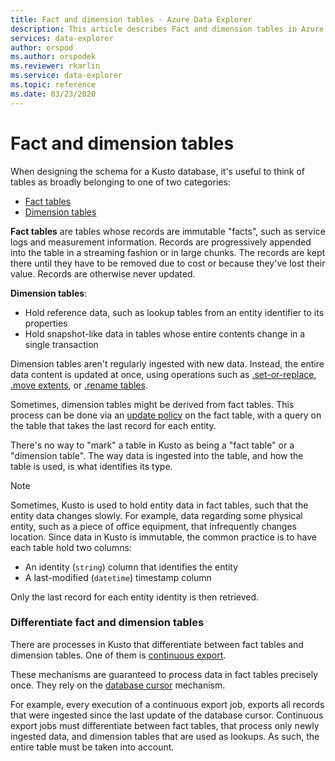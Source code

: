 ```yaml
---
title: Fact and dimension tables - Azure Data Explorer
description: This article describes Fact and dimension tables in Azure Data Explorer.
services: data-explorer
author: orspod
ms.author: orspodek
ms.reviewer: rkarlin
ms.service: data-explorer
ms.topic: reference
ms.date: 03/23/2020
---
```

# Fact and dimension tables

When designing the schema for a Kusto database, it's useful to think of tables
as broadly belonging to one of two categories:
* [Fact tables](https://en.wikipedia.org/wiki/Fact_table)
* [Dimension tables](https://en.wikipedia.org/wiki/Dimension_(data_warehouse)#Dimension_table)

**Fact tables** are tables whose records are immutable "facts", such as service logs
and measurement information. Records are progressively appended into the table
in a streaming fashion or in large chunks. The records are kept there until they have to be removed due to cost or because they've lost their value. Records are otherwise never updated.

**Dimension tables**:
* Hold reference data, such as lookup tables from an entity identifier to its properties
* Hold snapshot-like data in tables whose entire contents change in a single transaction

Dimension tables aren't regularly ingested with new data. Instead, the entire data content is updated at once, using operations such as [.set-or-replace](../management/data-ingestion/ingest-from-query.md), [.move extents](../management/extents-commands.md#move-extents), or [.rename tables](../management/rename-table-command.md).

Sometimes, dimension tables might be derived from fact tables. This process can be done via an [update policy](../management/updatepolicy.md) on the fact table, with a query on the table that takes the last record for each entity.

There's no way to "mark" a table in Kusto as being a "fact table" or a "dimension table".
The way data is ingested into the table, and how the table is used, is what identifies its type.

> [!NOTE]
> Sometimes, Kusto is used to hold entity data in fact tables, such that the entity
> data changes slowly. For example, data regarding some physical entity, such as
> a piece of office equipment, that infrequently changes location.
> Since data in Kusto is immutable, the common practice is to have each table hold
> two columns: 
   > * An identity (`string`) column that identifies the entity
   > * A last-modified (`datetime`) timestamp column
>
> Only the last record for each entity identity is then retrieved.

### Differentiate fact and dimension tables

There are processes in Kusto that differentiate between fact tables and dimension tables. One of them is [continuous export](../management/data-export/continuous-data-export.md).

These mechanisms are guaranteed to process data in fact tables precisely once. They rely on the [database cursor](../management/databasecursor.md) mechanism.

For example, every execution of a continuous export job, exports all records
that were ingested since the last update of the database cursor. Continuous export jobs must differentiate between fact tables, that process only newly ingested data, and dimension tables that are used as lookups. As such, the entire table must be taken into account.
